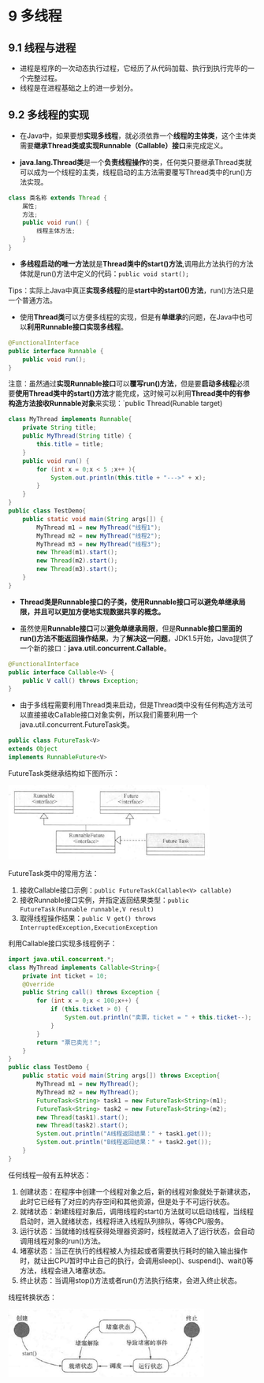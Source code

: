 # 9 多线程

## 9.1 线程与进程
* 进程是程序的一次动态执行过程，它经历了从代码加载、执行到执行完毕的一个完整过程。
* 线程是在进程基础之上的进一步划分。

## 9.2 多线程的实现
* 在Java中，如果要想**实现多线程**，就必须依靠一个**线程的主体类**，这个主体类需要**继承Thread类或实现Runnable（Callable）接口**来完成定义。

* **java.lang.Thread类**是一个**负责线程操作**的类，任何类只要继承Thread类就可以成为一个线程的主类，线程启动的主方法需要覆写Thread类中的run()方法实现。
```java
class 类名称 extends Thread {
    属性;
    方法;
    public void run() {
        线程主体方法;
    }
}
```

* **多线程启动的唯一方法**就是**Thread类中的start()方法**,调用此方法执行的方法体就是run()方法中定义的代码：`public void start();`

Tips：实际上Java中真正**实现多线程**的是**start中的start0()方法**，run()方法只是一个普通方法。

* 使用**Thread类**可以方便多线程的实现，但是有**单继承**的问题，在Java中也可以**利用Runnable接口实现多线程**。
```java
@FunctionalInterface
public interface Runnable {
    public void run();
}
```

注意：虽然通过**实现Runnable接口**可以**覆写run()方法**，但是要**启动多线程**必须要**使用Thread类中的start()方法**才能完成，这时候可以利用**Thread类中的有参构造方法接收Runnable对象**来实现：`public Thread(Runable target)

```java
class MyThread implements Runnable{
	private String title;
	public MyThread(String title) {
		this.title = title;
	}
	public void run() {
		for (int x = 0;x < 5 ;x++ ){
			System.out.println(this.title + "--->" + x);
		}
	}
}
public class TestDemo{
	public static void main(String args[]) {
		MyThread m1 = new MyThread("线程1");
		MyThread m2 = new MyThread("线程2");
		MyThread m3 = new MyThread("线程3");
		new Thread(m1).start();
		new Thread(m2).start();
		new Thread(m3).start();
	}
}
```

* **Thread类是Runnable接口的子类，使用Runnable接口可以避免单继承局限，并且可以更加方便地实现数据共享的概念。**

* 虽然使用**Runnable接口**可以**避免单继承局限**，但是**Runnable接口里面的run()方法不能返回操作结果**，为了**解决这一问题**，JDK1.5开始，Java提供了一个新的接口：**java.util.concurrent.Callable**。
```java
@FunctionalInterface
public interface Callable<V> {
    public V call() throws Exception;
}
```

* 由于多线程需要利用Thread类来启动，但是Thread类中没有任何构造方法可以直接接收Callable接口对象实例，所以我们需要利用一个java.util.concurrent.FutureTask<V>类。
```java
public class FutureTask<V> 
extends Object
implements RunnableFuture<V>
```

FutureTask类继承结构如下图所示：

![9.2FutureTask类继承结构](image/9.2FutureTask%E7%B1%BB%E7%BB%A7%E6%89%BF%E7%BB%93%E6%9E%84.png)

FutureTask类中的常用方法：
1. 接收Callable接口示例：`public FutureTask(Callable<V> callable)`
2. 接收Runnable接口实例，并指定返回结果类型：`public FutureTask(Runnable runnable,V result)`
3. 取得线程操作结果：`public V get() throws InterruptedException,ExecutionException`

利用Callable接口实现多线程例子：
```java
import java.util.concurrent.*;
class MyThread implements Callable<String>{
    private int ticket = 10;
    @Override
    public String call() throws Exception {
        for (int x = 0;x < 100;x++) {
            if (this.ticket > 0) {
                System.out.println("卖票，ticket = " + this.ticket--);
            }            
        }
        return "票已卖光！";
    }
}
public class TestDemo {
    public static void main(String args[]) throws Exception{
        MyThread m1 = new MyThread();
        MyThread m2 = new MyThread();
        FutureTask<String> task1 = new FutureTask<String>(m1);
        FutureTask<String> task2 = new FutureTask<String>(m2);
        new Thread(task1).start();
        new Thread(task2).start();
        System.out.println("A线程返回结果：" + task1.get());
        System.out.println("B线程返回结果：" + task2.get());
    }
}
```

任何线程一般有五种状态：
1. 创建状态：在程序中创建一个线程对象之后，新的线程对象就处于新建状态，此时它已经有了对应的内存空间和其他资源，但是处于不可运行状态。
2. 就绪状态：新建线程对象后，调用线程的start()方法就可以启动线程，当线程启动时，进入就绪状态，线程将进入线程队列排队，等待CPU服务。
3. 运行状态：当就绪的线程获得处理器资源时，线程就进入了运行状态，会自动调用线程对象的run()方法。
4. 堵塞状态：当正在执行的线程被人为挂起或者需要执行耗时的输入输出操作时，就让出CPU暂时中止自己的执行，会调用sleep()、suspend()、wait()等方法，线程会进入堵塞状态。
5. 终止状态：当调用stop()方法或者run()方法执行结束，会进入终止状态。

线程转换状态：

![线程转换状态](image/9.2%E7%BA%BF%E7%A8%8B%E8%BD%AC%E6%8D%A2%E7%8A%B6%E6%80%81.png)

